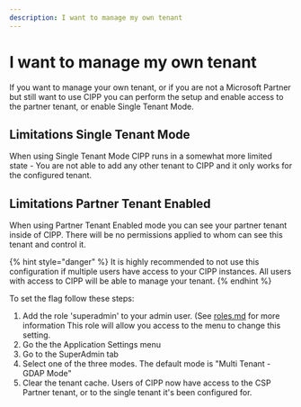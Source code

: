 ```yaml
---
description: I want to manage my own tenant
---
```


# I want to manage my own tenant

If you want to manage your own tenant, or if you are not a Microsoft Partner but still want to use CIPP you can perform the setup and enable access to the partner tenant, or enable Single Tenant Mode.

## Limitations Single Tenant Mode

When using Single Tenant Mode CIPP runs in a somewhat more limited state - You are not able to add any other tenant to CIPP and it only works for the configured tenant.&#x20;

## Limitations Partner Tenant Enabled

When using Partner Tenant Enabled mode you can see your partner tenant inside of CIPP. There will be no permissions applied to whom can see this tenant and control it.

{% hint style="danger" %}
It is highly recommended to not use this configuration if multiple users have access to your CIPP instances. All users with access to CIPP will be able to manage your tenant.
{% endhint %}

To set the flag follow these steps:

1. Add the role 'superadmin' to your admin user. (See [roles.md](roles.md "mention") for more information This role will allow you access to the menu to change this setting.
2. Go the the Application Settings menu
3. Go to the SuperAdmin tab
4. Select one of the three modes. The default mode is "Multi Tenant - GDAP Mode"
5. Clear the tenant cache. Users of CIPP now have access to the CSP Partner tenant, or to the single tenant it's been configured for.
